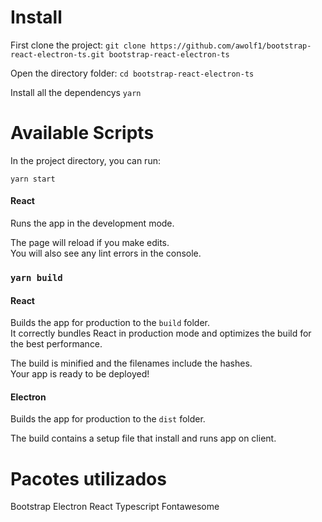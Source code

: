 # Install

First clone the project:
`git clone https://github.com/awolf1/bootstrap-react-electron-ts.git bootstrap-react-electron-ts`

Open the directory folder:
`cd bootstrap-react-electron-ts`

Install all the dependencys
`yarn`


# Available Scripts

In the project directory, you can run:

`yarn start`

#### React
Runs the app in the development mode.<br />

The page will reload if you make edits.<br />
You will also see any lint errors in the console.


### `yarn build`

#### React
Builds the app for production to the `build` folder.<br />
It correctly bundles React in production mode and optimizes the build for the best performance.

The build is minified and the filenames include the hashes.<br />
Your app is ready to be deployed!

#### Electron
Builds the app for production to the `dist` folder.<br />

The build contains a setup file that install and runs app on client.







# Pacotes utilizados

Bootstrap
Electron
React
Typescript
Fontawesome